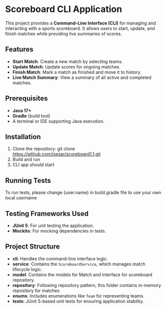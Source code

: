 # Scoreboard CLI Application


This project provides a **Command-Line Interface (CLI)** for managing and interacting with a sports scoreboard. It allows users to start, update, and finish matches while providing live summaries of scores.
## Features
- **Start Match**: Create a new match by selecting teams.
- **Update Match**: Update scores for ongoing matches.
- **Finish Match**: Mark a match as finished and move it to history.
- **Live Match Summary**: View a summary of all active and completed matches.

## Prerequisites
- **Java 17+**
- **Gradle** (build tool)
- A terminal or IDE supporting Java execution.

## Installation
1. Clone the repository: git clone https://github.com/isesar/scoreboard1.1.git
2. Build and run
3. CLI app should start

## Running Tests
To run tests, please change {user.name} in build.gradle file to use your own local username

## Testing Frameworks Used
- **JUnit 5**: For unit testing the application.
- **Mockito**: For mocking dependencies in tests.

## Project Structure
- **cli**: Handles the command-line interface logic.
- **service**: Contains the `ScoreboardService`, which manages match lifecycle logic.
- **model**: Contains the models for Match and interface for scoreboard repository.
- **repository**: Following repository pattern, this folder contains in-memory repository for matches
- **enums**: Includes enumerations like `Team` for representing teams.
- **tests**: JUnit 5-based unit tests for ensuring application stability.
